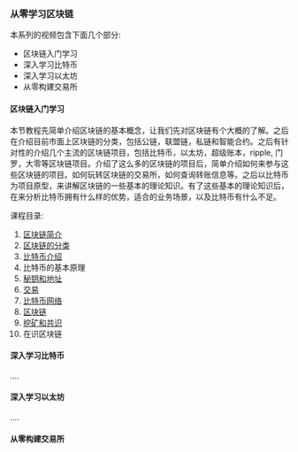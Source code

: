 ### 从零学习区块链

本系列的视频包含下面几个部分: 
- 区块链入门学习
- 深入学习比特币
- 深入学习以太坊
- 从零构建交易所

#### 区块链入门学习

本节教程先简单介绍区块链的基本概念，让我们先对区块链有个大概的了解。之后在介绍目前市面上区块链的分类，包括公链，联盟链，私链和智能合约。之后有针对性的介绍几个主流的区块链项目，包括比特币，以太坊，超级账本，ripple, 门罗，大零等区块链项目。介绍了这么多的区块链的项目后，简单介绍如何来参与这些区块链的项目。如何玩转区块链的交易所，如何查询转账信息等。之后以比特币为项目原型，来讲解区块链的一些基本的理论知识。有了这些基本的理论知识后，在来分析比特币拥有什么样的优势，适合的业务场景，以及比特币有什么不足。

课程目录:
1. [区块链简介](blockchain/1.md)
2. [区块链的分类](blockchain/2.md)
3. [比特币介绍](blockchain/3.md)
4. 比特币的基本原理
5. [秘钥和地址](blockchain/README.md)
6. [交易](blockchain/README.md)
7. [比特币网络](blockchain/README.md)
8. [区块链](blockchain/README.md)
9. [挖矿和共识](blockchain/README.md)
10. 在识区块链

#### 深入学习比特币

....

#### 深入学习以太坊

.... 

#### 从零构建交易所
